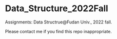 # Data_Structure_2022Fall
Assignments: Data Structrue@Fudan Univ., 2022 fall.


Please contact me if you find this repo inappropriate.
